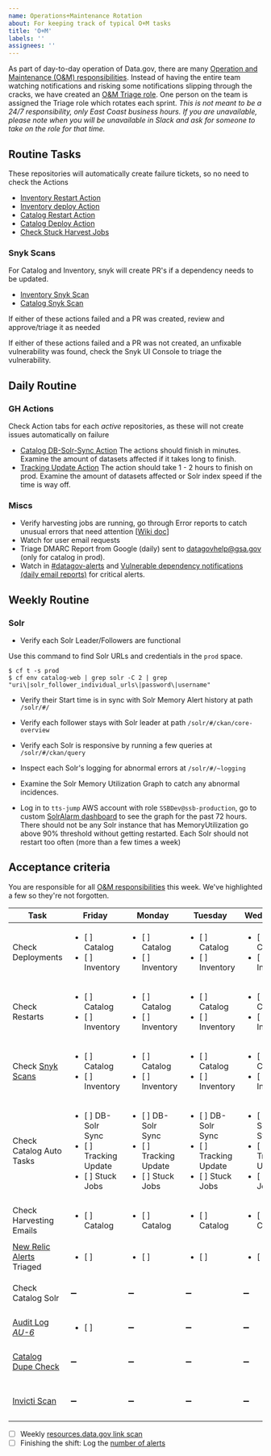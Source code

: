 ```yaml
---
name: Operations+Maintenance Rotation
about: For keeping track of typical O+M tasks
title: 'O+M'
labels: ''
assignees: ''
---
```

As part of day-to-day operation of Data.gov, there are many [Operation and Maintenance (O&M) responsibilities](https://github.com/gsa/data.gov/wiki/Operation-and-Maintenance-Responsibilities). Instead of having the entire team watching notifications and risking some notifications slipping through the cracks, we have created an [O&M Triage role](https://github.com/gsa/data.gov/wiki/Operation-and-Maintenance-Responsibilities#om-triage-rotation). One person on the team is assigned the Triage role which rotates each sprint. _This is not meant to be a 24/7 responsibility, only East Coast business hours. If you are unavailable, please note when you will be unavailable in Slack and ask for someone to take on the role for that time._

## Routine Tasks
These repositories will automatically create failure tickets, so no need to check the Actions
  - [Inventory Restart Action](https://github.com/GSA/inventory-app/actions/workflows/restart.yml)
  - [Inventory deploy Action](https://github.com/GSA/inventory-app/actions/workflows/deploy.yml)
  - [Catalog Restart Action](https://github.com/GSA/catalog.data.gov/actions/workflows/restart.yml)
  - [Catalog Deploy Action](https://github.com/GSA/catalog.data.gov/actions/workflows/publish.yml)
  - [Check Stuck Harvest Jobs](https://github.com/GSA/catalog.data.gov/actions/workflows/check-stuck-harvest-jobs.yml)

### Snyk Scans
For Catalog and Inventory, snyk will create PR's if a dependency needs to be updated.
  - [Inventory Snyk Scan](https://github.com/GSA/inventory-app/actions/workflows/snyk.yml)
  - [Catalog Snyk Scan](https://github.com/GSA/catalog.data.gov/actions/workflows/snyk.yml)

If either of these actions failed and a PR was created, review and approve/triage it as needed

If either of these actions failed and a PR was not created, an unfixable vulnerability was found, check the Snyk UI Console to triage the vulnerability.

## Daily Routine

### GH Actions
Check Action tabs for each _active_ repositories, as these will not create issues automatically on failure
  - [Catalog DB-Solr-Sync Action](https://github.com/GSA/catalog.data.gov/actions/workflows/db-solr-sync-automated.yml) The actions should finish in minutes. Examine the amount of datasets affected if it takes long to finish.
  - [Tracking Update Action](https://github.com/GSA/catalog.data.gov/actions/workflows/tracking-update.yml) The action should take 1 - 2 hours to finish on prod. Examine the amount of datasets affected or Solr index speed if the time is way off.
    
### Miscs
- Verify harvesting jobs are running, go through Error reports to catch unusual errors that need attention [[Wiki doc](https://github.com/gsa/data.gov/wiki/Operation-and-Maintenance-Responsibilities#harvest-job-report-daily-email-report)]
- Watch for user email requests
- Triage DMARC Report from Google (daily) sent to datagovhelp@gsa.gov (only for catalog in prod).
- Watch in [#datagov-alerts](https://gsa-tts.slack.com/archives/C4RGAM1Q8) and [Vulnerable dependency notifications (daily email reports)](https://github.com/gsa/data.gov/wiki/Operation-and-Maintenance-Responsibilities#vulnerable-dependency-notifications-daily-email-reports) for critical alerts.

## Weekly Routine
### Solr
- Verify each Solr Leader/Followers are functional

Use this command to find Solr URLs and credentials in the `prod` space.

```
$ cf t -s prod
$ cf env catalog-web | grep solr -C 2 | grep "uri\|solr_follower_individual_urls\|password\|username"
```

- Verify their Start time is in sync with Solr Memory Alert history at path `/solr/#/`
- Verify each follower stays with Solr leader at path `/solr/#/ckan/core-overview`
- Verify each Solr is responsive by running a few queries at `/solr/#/ckan/query`
- Inspect each Solr's logging for abnormal errors at `/solr/#/~logging`

- Examine the Solr Memory Utilization Graph to catch any abnormal incidences.

- Log in to `tts-jump` AWS account with role `SSBDev@ssb-production`, go to custom [SolrAlarm dashboard](https://us-west-2.console.aws.amazon.com/cloudwatch/home?region=us-west-2#dashboards:name=CatalogProdSolr;start=PT72H) to see the graph for the past 72 hours. There should not be any Solr instance that has MemoryUtilization go above 90% threshold without getting restarted. Each Solr should not restart too often (more than a few times a week)

## Acceptance criteria
You are responsible for all [O&M responsibilities](https://github.com/gsa/data.gov/wiki/Operation-and-Maintenance-Responsibilities) this week. We've highlighted a few so they're not forgotten.

| Task                      | Friday          | Monday         | Tuesday       | Wednesday        | Thursday          | Friday          | Monday         | Tuesday       | Wednesday        | Thursday          |   Weekly/Monthly        |
|---------------------------|-----------------|-----------------|-----------------|-----------------|-----------------|-----------------|-----------------|-----------------|-----------------|-----------------|-----------------|
| Check Deployments         | <ul><li>[ ] Catalog</li><li>[ ] Inventory</li></ul> | <ul><li>[ ] Catalog</li><li>[ ] Inventory</li></ul> | <ul><li>[ ] Catalog</li><li>[ ] Inventory</li></ul> | <ul><li>[ ] Catalog</li><li>[ ] Inventory</li></ul> | <ul><li>[ ] Catalog</li><li>[ ] Inventory</li></ul> | <ul><li>[ ] Catalog</li><li>[ ] Inventory</li></ul> | <ul><li>[ ] Catalog</li><li>[ ] Inventory</li></ul> | <ul><li>[ ] Catalog</li><li>[ ] Inventory</li></ul> | <ul><li>[ ] Catalog</li><li>[ ] Inventory</li></ul> | <ul><li>[ ] Catalog</li><li>[ ] Inventory</li></ul> | ➖ |
| Check Restarts         | <ul><li>[ ] Catalog</li><li>[ ] Inventory</li></ul> | <ul><li>[ ] Catalog</li><li>[ ] Inventory</li></ul> | <ul><li>[ ] Catalog</li><li>[ ] Inventory</li></ul> | <ul><li>[ ] Catalog</li><li>[ ] Inventory</li></ul> | <ul><li>[ ] Catalog</li><li>[ ] Inventory</li></ul> | <ul><li>[ ] Catalog</li><li>[ ] Inventory</li></ul> | <ul><li>[ ] Catalog</li><li>[ ] Inventory</li></ul> | <ul><li>[ ] Catalog</li><li>[ ] Inventory</li></ul> | <ul><li>[ ] Catalog</li><li>[ ] Inventory</li></ul> | <ul><li>[ ] Catalog</li><li>[ ] Inventory</li></ul> | ➖ |
| Check [Snyk Scans](https://github.com/gsa/data.gov/wiki/Operation-and-Maintenance-Responsibilities#automated-dependency-updates-ad-hoc-github-prs)         | <ul><li>[ ] Catalog</li><li>[ ] Inventory</li></ul> | <ul><li>[ ] Catalog</li><li>[ ] Inventory</li></ul> | <ul><li>[ ] Catalog</li><li>[ ] Inventory</li></ul> | <ul><li>[ ] Catalog</li><li>[ ] Inventory</li></ul> | <ul><li>[ ] Catalog</li><li>[ ] Inventory</li></ul> | <ul><li>[ ] Catalog</li><li>[ ] Inventory</li></ul> | <ul><li>[ ] Catalog</li><li>[ ] Inventory</li></ul> | <ul><li>[ ] Catalog</li><li>[ ] Inventory</li></ul> | <ul><li>[ ] Catalog</li><li>[ ] Inventory</li></ul> | <ul><li>[ ] Catalog</li><li>[ ] Inventory</li></ul> | ➖ |
| Check Catalog Auto Tasks  | <ul><li>[ ] DB-Solr Sync</li><li>[ ] Tracking Update</li><li>[ ] Stuck Jobs</li></ul> |<ul><li>[ ] DB-Solr Sync</li><li>[ ] Tracking Update</li><li>[ ] Stuck Jobs</li></ul> | <ul><li>[ ] DB-Solr Sync</li><li>[ ] Tracking Update</li><li>[ ] Stuck Jobs</li></ul> | <ul><li>[ ] DB-Solr Sync</li><li>[ ] Tracking Update</li><li>[ ] Stuck Jobs</li></ul> | <ul><li>[ ] DB-Solr Sync</li><li>[ ] Tracking Update</li><li>[ ] Stuck Jobs</li></ul> | <ul><li>[ ] DB-Solr Sync</li><li>[ ] Tracking Update</li><li>[ ] Stuck Jobs</li></ul> |<ul><li>[ ] DB-Solr Sync</li><li>[ ] Tracking Update</li><li>[ ] Stuck Jobs</li></ul> | <ul><li>[ ] DB-Solr Sync</li><li>[ ] Tracking Update</li><li>[ ] Stuck Jobs</li></ul> | <ul><li>[ ] DB-Solr Sync</li><li>[ ] Tracking Update</li><li>[ ] Stuck Jobs</li></ul> | <ul><li>[ ] DB-Solr Sync</li><li>[ ] Tracking Update</li><li>[ ] Stuck Jobs</li></ul> | ➖ |
| Check Harvesting Emails         | <ul><li>[ ] Catalog</li></ul> | <ul><li>[ ] Catalog</li></ul> | <ul><li>[ ] Catalog</li></ul> | <ul><li>[ ] Catalog</li></ul> | <ul><li>[ ] Catalog</li></ul> | <ul><li>[ ] Catalog</li></ul> | <ul><li>[ ] Catalog</li></ul> | <ul><li>[ ] Catalog</li></ul> | <ul><li>[ ] Catalog</li></ul> | <ul><li>[ ] Catalog</li></ul> | ➖ |
| [New Relic Alerts](https://alerts.newrelic.com/accounts/1601367/incidents) Triaged  | <ul><li>[ ] </li></ul> | <ul><li>[ ] </li></ul> | <ul><li>[ ] </li></ul> | <ul><li>[ ] </li></ul> | <ul><li>[ ] </li></ul> | <ul><li>[ ] </li></ul> | <ul><li>[ ] </li></ul> | <ul><li>[ ] </li></ul> | <ul><li>[ ] </li></ul> | <ul><li>[ ] </li></ul> | ➖ |
| Check Catalog Solr         | ➖ | ➖ | ➖ | ➖ | ➖ | ➖ | ➖ | ➖ | ➖ | ➖ | <ul><li>[ ] Week 1</li><li>[ ] Week 2</li></ul> |
| [Audit Log](https://docs.google.com/spreadsheets/d/1z6lqmyNxC7s5MiTt9f6vT41IS2DLLJl4HwEqXvvft40/edit) [*AU-6*](https://github.com/gsa/data.gov/wiki/Operation-and-Maintenance-Responsibilities#au-6-log-auditing)         | <ul><li>[ ] </li></ul> | ➖ | ➖ | ➖ | ➖ | <ul><li>[ ] </li></ul> | ➖ | ➖ | ➖ | ➖ | ➖ |
| [Catalog Dupe Check](https://github.com/GSA/data.gov/wiki/Operation-and-Maintenance-Responsibilities#duplicate-check)         | ➖ | ➖ | ➖ | ➖ | ➖ | ➖ | ➖ | ➖ | ➖ | ➖ | <ul><li>[ ] Week 1</li><li>[ ] Week 2</li></ul> |
| [Invicti Scan](https://github.com/gsa/data.gov/wiki/Operation-and-Maintenance-Responsibilities#netsparker-compliance-scan-report-from-isso)         | ➖ | ➖ | ➖ | ➖ | ➖ | ➖ | ➖ | ➖ | ➖ | ➖ | <ul><li>[ ] Week 1</li><li>[ ] Week 2</li></ul> |

- [ ] Weekly [resources.data.gov link scan](https://app.circleci.com/pipelines/github/GSA/resources.data.gov?branch=main)
- [ ] Finishing the shift: Log the [number of alerts](https://docs.google.com/spreadsheets/d/1u1hSUAQW6FWzphog122stfB6MB9Wiq0NROT3PeicRoM/edit#gid=939071144) 
